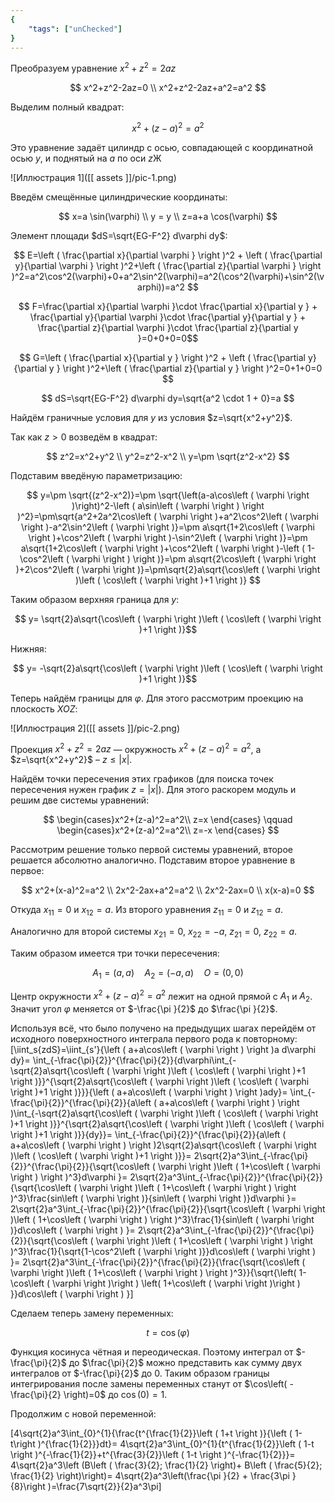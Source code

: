 ```yaml
---
{
    "tags": ["unChecked"]
}
---
```


Преобразуем уравнение $x^2+z^2=2az$

$$ x^2+z^2-2az=0 \\ x^2+z^2-2az+a^2=a^2 $$

Выделим полный квадрат:

$$ x^2+(z-a)^2=a^2 $$

Это уравнение задаёт цилиндр c осью, совпадающей с координатной осью $y$, и поднятый на $a$ по оси $z$Ж

![Иллюстрация 1]([[ assets ]]/pic-1.png)

Введём смещённые цилиндрические координаты:

$$ x=a \sin(\varphi) \\ y = y \\ z=a+a \cos(\varphi) $$

Элемент площади $dS=\sqrt{EG-F^2} d\varphi dy$:

$$ E=\left ( \frac{\partial x}{\partial \varphi } \right )^2 + \left ( \frac{\partial y}{\partial \varphi } \right )^2+\left ( \frac{\partial z}{\partial \varphi } \right )^2=a^2\cos^2(\varphi)+0+a^2\sin^2(\varphi)=a^2(\cos^2(\varphi)+\sin^2(\varphi))=a^2 $$

$$ F=\frac{\partial x}{\partial \varphi }\cdot \frac{\partial x}{\partial y } + \frac{\partial y}{\partial \varphi }\cdot \frac{\partial y}{\partial y } + \frac{\partial z}{\partial \varphi }\cdot \frac{\partial z}{\partial y }=0+0+0=0$$

$$ G=\left ( \frac{\partial x}{\partial y } \right )^2 + \left ( \frac{\partial y}{\partial y } \right )^2+\left ( \frac{\partial z}{\partial y } \right )^2=0+1+0=0 $$

$$ dS=\sqrt{EG-F^2} d\varphi dy=\sqrt{a^2 \cdot 1 + 0}=a $$

Найдём граничные условия для $y$ из условия $z=\sqrt{x^2+y^2}$.

Так как $z>0$ возведём в квадрат:

$$ z^2=x^2+y^2 \\ y^2=z^2-x^2 \\ y=\pm \sqrt{z^2-x^2} $$

Подставим введёную параметризацию:

$$ y=\pm \sqrt{(z^2-x^2)}=\pm \sqrt{\left(a-a\cos\left ( \varphi  \right )\right)^2-\left ( a\sin\left ( \varphi  \right ) \right )^2}=\pm\sqrt{a^2+2a^2\cos\left ( \varphi  \right )+a^2\cos^2\left ( \varphi  \right )-a^2\sin^2\left ( \varphi  \right )}=\pm a\sqrt{1+2\cos\left ( \varphi  \right )+\cos^2\left ( \varphi  \right )-\sin^2\left ( \varphi  \right )}=\pm a\sqrt{1+2\cos\left ( \varphi  \right )+\cos^2\left ( \varphi  \right )-\left ( 1-\cos^2\left ( \varphi  \right ) \right )}=\pm a\sqrt{2\cos\left ( \varphi  \right )+2\cos^2\left ( \varphi  \right )}=\pm\sqrt{2}a\sqrt{\cos\left ( \varphi  \right )\left ( \cos\left ( \varphi  \right )+1 \right )}
$$

Таким образом верхняя граница для $y$:

$$ y= \sqrt{2}a\sqrt{\cos\left ( \varphi  \right )\left ( \cos\left ( \varphi  \right )+1 \right )}$$

Нижняя:

$$ y= -\sqrt{2}a\sqrt{\cos\left ( \varphi  \right )\left ( \cos\left ( \varphi  \right )+1 \right )}$$

Теперь найдём границы для $\varphi$. Для этого рассмотрим проекцию на плоскость $XOZ$:

![Иллюстрация 2]([[ assets ]]/pic-2.png)

Проекция $x^2+z^2=2az$ — окружность $x^2+(z-a)^2=a^2$, а $z=\sqrt{x^2+y^2}$ &ndash;  $z\leqslant \left | x \right |$.

Найдём точки пересечения этих графиков (для поиска точек пересечения нужен график $z= \left | x \right |$). Для этого раскорем модуль и решим две системы уравнений:

$$
\begin{cases}x^2+(z-a)^2=a^2\\ z=x \end{cases}
\qquad
\begin{cases}x^2+(z-a)^2=a^2\\ z=-x \end{cases}
$$

Рассмотрим решение только первой системы уравнений, второе решается абсолютно аналогично. Подставим второе уравнение в первое:

$$
x^2+(x-a)^2=a^2
\\
2x^2-2ax+a^2=a^2
\\
2x^2-2ax=0
\\
x(x-a)=0
$$

Откуда ${x_1}_1=0$ и ${x_1}_2=a$. Из второго уравнения ${z_1}_1=0$ и ${z_1}_2=a$.

Аналогично для второй системы ${x_2}_1=0$, ${x_2}_2=-a$, ${z_2}_1=0$, ${z_2}_2=a$.

Таким образом имеется три точки пересечения:

$$ A_1=\left ( a, a \right ) \quad A_2=\left ( -a, a \right ) \quad O=\left ( 0, 0 \right ) $$

Центр окружности $x^2+(z-a)^2=a^2$ лежит на одной прямой с $A_1$ и $A_2$. Значит угол $\varphi$ меняется от $-\frac{\pi }{2}$ до $\frac{\pi }{2}$.

Используя всё, что было получено на предыдущих шагах перейдём от исходного поверхностного интеграла первого рода к повторному:
\[\iint_s{zdS}=\iint_{s'}{\left ( a+a\cos\left ( \varphi  \right ) \right )a d\varphi dy}=
\int_{-\frac{\pi}{2}}^{\frac{\pi}{2}}{d\varphi\int_{-\sqrt{2}a\sqrt{\cos\left ( \varphi  \right )\left ( \cos\left ( \varphi  \right )+1 \right )}}^{\sqrt{2}a\sqrt{\cos\left ( \varphi  \right )\left ( \cos\left ( \varphi  \right )+1 \right )}}}{\left ( a+a\cos\left ( \varphi  \right ) \right )ady}=
\int_{-\frac{\pi}{2}}^{\frac{\pi}{2}}{a\left ( a+a\cos\left ( \varphi  \right ) \right )\int_{-\sqrt{2}a\sqrt{\cos\left ( \varphi  \right )\left ( \cos\left ( \varphi  \right )+1 \right )}}^{\sqrt{2}a\sqrt{\cos\left ( \varphi  \right )\left ( \cos\left ( \varphi  \right )+1 \right )}}{dy}}=
\int_{-\frac{\pi}{2}}^{\frac{\pi}{2}}{a\left ( a+a\cos\left ( \varphi  \right ) \right )2\sqrt{2}a\sqrt{\cos\left ( \varphi  \right )\left ( \cos\left ( \varphi  \right )+1 \right )}}=
2\sqrt{2}a^3\int_{-\frac{\pi}{2}}^{\frac{\pi}{2}}{\sqrt{\cos\left ( \varphi  \right )\left ( 1+\cos\left ( \varphi  \right ) \right )^3}d\varphi }=
2\sqrt{2}a^3\int_{-\frac{\pi}{2}}^{\frac{\pi}{2}}{\sqrt{\cos\left ( \varphi  \right )\left ( 1+\cos\left ( \varphi  \right ) \right )^3}\frac{sin\left ( \varphi  \right )}{sin\left ( \varphi  \right )}d\varphi }=
2\sqrt{2}a^3\int_{-\frac{\pi}{2}}^{\frac{\pi}{2}}{\sqrt{\cos\left ( \varphi  \right )\left ( 1+\cos\left ( \varphi  \right ) \right )^3}\frac{1}{sin\left ( \varphi  \right )}d\cos\left ( \varphi  \right ) }=
2\sqrt{2}a^3\int_{-\frac{\pi}{2}}^{\frac{\pi}{2}}{\sqrt{\cos\left ( \varphi  \right )\left ( 1+\cos\left ( \varphi  \right ) \right )^3}\frac{1}{\sqrt{1-\cos^2\left ( \varphi  \right )}}d\cos\left ( \varphi  \right ) }=
2\sqrt{2}a^3\int_{-\frac{\pi}{2}}^{\frac{\pi}{2}}{\frac{\sqrt{\cos\left ( \varphi  \right )\left ( 1+\cos\left ( \varphi  \right ) \right )^3}}{\sqrt{\left( 1-\cos\left ( \varphi  \right )\right ) \left( 1+\cos\left ( \varphi  \right )\right ) }}d\cos\left ( \varphi  \right ) }\]

Сделаем теперь замену переменных:

$$ t=\cos\left ( \varphi  \right ) $$

Функция косинуса чётная и переодическая. Поэтому интеграл от $-\frac{\pi}{2}$ до $\frac{\pi}{2}$ можно представить как сумму двух интегралов от $-\frac{\pi}{2}$ до $0$.
Таким образом границы интегрирования после замены переменных станут от $\cos\left( -\frac{\pi}{2} \right)=0$ до $\cos \left ( 0  \right )=1$.

Продолжим с новой переменной:

\[4\sqrt{2}a^3\int_{0}^{1}{\frac{t^{\frac{1}{2}}\left ( 1+t \right )}{\left ( 1-t\right )^{\frac{1}{2}}}dt}=
4\sqrt{2}a^3\int_{0}^{1}{t^{\frac{1}{2}}\left ( 1-t \right )^{-\frac{1}{2}}+t^{\frac{3}{2}}\left ( 1-t \right )^{-\frac{1}{2}}}=
4\sqrt{2}a^3\left (B\left ( \frac{3}{2}; \frac{1}{2} \right)+ B\left ( \frac{5}{2}; \frac{1}{2} \right)\right)=
4\sqrt{2}a^3\left(\frac{\pi }{2} + \frac{3\pi }{8}\right )=\frac{7\sqrt{2}}{2}a^3\pi\]